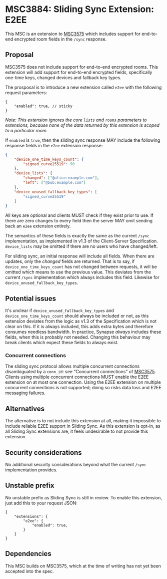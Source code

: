 # MSC3884: Sliding Sync Extension: E2EE

This MSC is an extension to [MSC3575](https://github.com/matrix-org/matrix-spec-proposals/pull/3575)
which includes support for end-to-end encrypted room fields in the `/sync` response.

## Proposal

MSC3575 does not include support for end-to-end encrypted rooms. This extension will add support for
end-to-end encrypted fields, specifically one-time keys, changed devices and fallback key types.

The prosposal is to introduce a new extension called `e2ee` with the following request parameters:
```json5
{
    "enabled": true, // sticky
}
```

_Note: This extension ignores the core `lists` and `rooms` parameters to extensions, because none of the
data returned by this extension is scoped to a particular room._

If `enabled` is `true`, then the sliding sync response MAY include the following response fields in
the `e2ee` extension response:
```json
{
    "device_one_time_keys_count": {
        "signed_curve25519": 50
    },
    "device_lists": {
        "changed": ["@alice:example.com"],
        "left": ["@bob:example.com"]
    },
    "device_unused_fallback_key_types": [
        "signed_curve25519"
    ]
}
```

All keys are optional and clients MUST check if they exist prior to use. If there are zero changes to
every field then the server MAY omit sending back an `e2ee` extension entirely.

The semantics of these fields is exactly the same as the current `/sync` implementation, as implemented
in v1.3 of the Client-Server Specification. `device_lists` may be omitted if there are no users who
have changed/left.

For sliding sync, an initial response will include all fields. When there are updates, only the
_changed_ fields are returned. That is to say, if `device_one_time_keys_count` has not changed between
requests, it will be omitted which means to use the previous value. This deviates from the current
`/sync` implementation which always includes this field. Likewise for `device_unused_fallback_key_types`.

## Potential issues

It's unclear if `device_unused_fallback_key_types` and `device_one_time_keys_count` should always be
included or not, as this extension deviates from the logic as v1.3 of the Specification which is not
clear on this. If it is always included, this adds extra bytes and therefore consumes needless
bandwidth. In practice, Synapse _always_ includes these fields, when this is probably not needed.
Changing this behaviour may break clients which expect these fields to always exist.

### Concurrent connections

The sliding sync protocol allows multiple concurrent connections disambiguated
by a `conn_id`: see "Concurrent connections" of [MSC3575](
    https://github.com/matrix-org/matrix-spec-proposals/pull/3575
). Clients using multiple concurrent connections MUST enable the E2EE
extension on at most one connection. Using the E2EE extension on multiple
concurrent connections is not supported; doing so risks data loss and E2EE
messaging failures.

## Alternatives

The alternative is to not include this extension at all, making it impossible to include reliable
E2EE support in Sliding Sync. As this extension is opt-in, as all Sliding Sync extensions are, it
feels undesirable to not provide this extension.

## Security considerations

No additional security considerations beyond what the current `/sync` implementation provides.

## Unstable prefix

No unstable prefix as Sliding Sync is still in review. To enable this extension, just add this to
your request JSON:
```json5
{
    "extensions": {
        "e2ee": {
            "enabled": true,
        }
    }
}
```

## Dependencies

This MSC builds on MSC3575, which at the time of writing has not yet been accepted into the spec.
